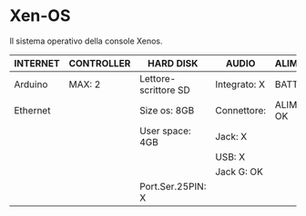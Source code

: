 # Xen-OS
Il sistema operativo della console Xenos.

| **INTERNET** |**CONTROLLER**|**HARD DISK**       |**AUDIO**            |**ALIMENTAZIONE**|
|--------------|--------------|--------------------|---------------------|-----------------|
| Arduino      | MAX: 2       |Lettore-scrittore SD|Integrato: X         |BATTERIA: X      |
| Ethernet     |              |Size os: 8GB        |Connettore:          |ALIMENTATORE: OK |
|              |              |User space: 4GB     |Jack: X              |                 |
|              |              |                    |USB: X               |                 |
|              |              |                    |Jack G: OK           |                 |
|              |                                   |Port.Ser.25PIN: X    |                 |
